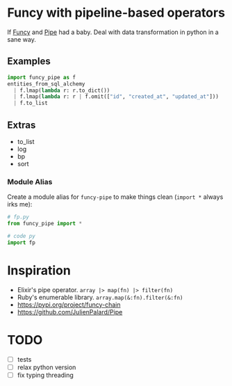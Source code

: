 # Funcy with pipeline-based operators

If [Funcy](https://github.com/Suor/funcy) and [Pipe](https://github.com/JulienPalard/Pipe) had a baby. Deal with data transformation in python in a sane way.

## Examples

```python
import funcy_pipe as f
entities_from_sql_alchemy
  | f.lmap(lambda r: r.to_dict())
  | f.lmap(lambda r: r | f.omit(["id", "created_at", "updated_at"]))
  | f.to_list
```

## Extras

* to_list
* log
* bp
* sort

### Module Alias

Create a module alias for `funcy-pipe` to make things clean (`import *` always irks me):

```python
# fp.py
from funcy_pipe import *

# code py
import fp
```

# Inspiration

* Elixir's pipe operator. `array |> map(fn) |> filter(fn)`
* Ruby's enumerable library. `array.map(&:fn).filter(&:fn)`
* https://pypi.org/project/funcy-chain
* https://github.com/JulienPalard/Pipe

# TODO

- [ ] tests
- [ ] relax python version
- [ ] fix typing threading
